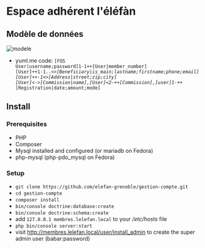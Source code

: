Espace adhérent l'éléfàn
========================
## Modèle de données

![modele](https://yuml.me/6590c986.svg)

* yuml.me code:
<code>[FOS User|username;password]1-1++[User|member_number]
      [User]++1-1..*<>[Beneficiary|is_main;lastname;firstname;phone;email]
      [User]++-1<>[Address|street;zip;city]
      [User]<*-*>[Commission|name],[User]<2-++[Commission],[user]1-*++[Registration|date;amount;mode]</code>

## Install

### Prerequisites

* PHP
* Composer
* Mysql installed and configured (or mariadb on Fedora)
* php-mysql (php-pdo_mysql on Fedora)

### Setup

* ``git clone https://github.com/elefan-grenoble/gestion-compte.git``
* ``cd gestion-compte``
* ``composer install``
* ``bin/console doctrine:database:create``
* ``bin/console doctrine:schema:create``
* add ``127.0.0.1 membres.lelefan.local`` to your _/etc/hosts_ file
* ``php bin/console server:start``
* visit http://membres.lelefan.local/user/install_admin to create the super admin user (babar:password)
